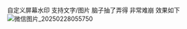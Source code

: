 自定义屏幕水印 支持文字/图片
脑子抽了弄得 非常难崩 效果如下
![微信图片_20250228055750](https://github.com/user-attachments/assets/36fd583a-600e-4f9e-9fc1-620a71aa743c)

